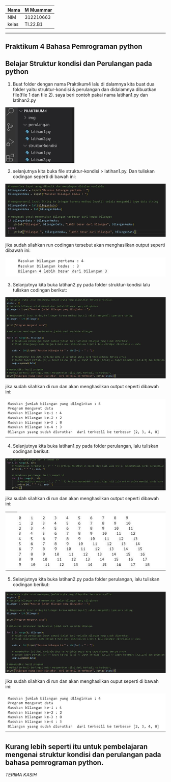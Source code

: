 | Nama  | M Muammar |
| ----- | --------- |
| NIM   | 312210663 |
| kelas | TI.22.B1  |

---

## Praktikum 4 Bahasa Pemrograman python

## Belajar Struktur kondisi dan Perulangan pada python

1. Buat folder dengan nama Praktikum4 lalu di dalamnya kita buat dua folder yaitu struktur-kondisi & perulangan dan didalamnya dibuatkan file(file 1 dan file 2). saya beri contoh pakai nama latihan1.py dan latihan2.py

![image](img/folder.JPG)

2. selanjutnya kita buka file struktur-kondisi > latihan1.py. Dan tuliskan codingan seperti di bawah ini:

![image](img/lat1.JPG)

jika sudah silahkan run codingan tersebut akan menghasilkan output seperti dibawah ini:

![image](img/lat1.output.JPG)

3. Selanjutnya kita buka latihan2.py pada folder struktur-kondisi lalu tuliskan codingan berikut:

![image](img/lat2.JPG)

jika sudah silahkan di run dan akan menghasilkan output seperti dibawah ini:

![image](img/lat2.output.JPG)

4. Selanjutnya kita buka latihan1.py pada folder perulangan, lalu tuliskan codingan berikut:

![image](img/lat1-per.JPG)

jika sudah silahkan di run dan akan menghasilkan output seperti dibawah ini:

![image](img/lat1-per.output.JPG)

5. Selanjutnya kita buka latihan2.py pada folder perulangan, lalu tuliskan codingan berikut:

![image](img/lat2.JPG)

jika sudah silahkan di run dan akan menghasilkan ouput seperti di bawah ini:

![image](img/lat2.output.JPG)

## Kurang lebih seperti itu untuk pembelajaran mengenai struktur kondisi dan perulangan pada bahasa pemrograman python.

_TERIMA KASIH_

